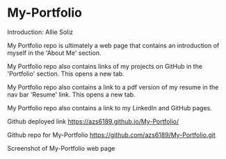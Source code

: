 # My-Portfolio
Introduction: Allie Soliz

My Portfolio repo is ultimately a web page that contains an introduction of myself in the 'About Me' section. 

My Portfolio repo also contains links of my projects on GitHub in the 'Portfolio' section. This opens a new tab.

My Portfolio repo also contains a link to a pdf version of my resume in the nav bar 'Resume' link. This opens a new tab.

My Portfolio repo also contains a link to my LinkedIn and GitHub pages.


Github deployed link
https://azs6189.github.io/My-Portfolio/

Github repo for My-Portfolio
https://github.com/azs6189/My-Portfolio.git


Screenshot of My-Portfolio web page
